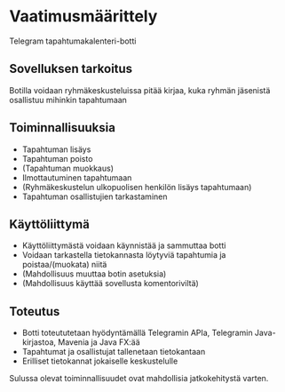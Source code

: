 # Vaatimusmäärittely

 Telegram tapahtumakalenteri-botti

## Sovelluksen tarkoitus

Botilla voidaan ryhmäkeskusteluissa pitää kirjaa, kuka ryhmän jäsenistä osallistuu mihinkin tapahtumaan

## Toiminnallisuuksia
* Tapahtuman lisäys
* Tapahtuman poisto
* (Tapahtuman muokkaus)
* Ilmottautuminen tapahtumaan
* (Ryhmäkeskustelun ulkopuolisen henkilön lisäys tapahtumaan)
* Tapahtuman osallistujien tarkastaminen

## Käyttöliittymä
* Käyttöliittymästä voidaan käynnistää ja sammuttaa botti
* Voidaan tarkastella tietokannasta löytyviä tapahtumia ja poistaa/(muokata) niitä
* (Mahdollisuus muuttaa botin asetuksia)
* (Mahdollisuus käyttää sovellusta komentoriviltä)

## Toteutus
* Botti toteututetaan hyödyntämällä Telegramin APIa, Telegramin Java-kirjastoa, Mavenia ja Java FX:ää
* Tapahtumat ja osallistujat tallenetaan tietokantaan
* Erilliset tietokannat jokaiselle keskustelulle

Sulussa olevat toiminnallisuudet ovat mahdollisia jatkokehitystä varten.
